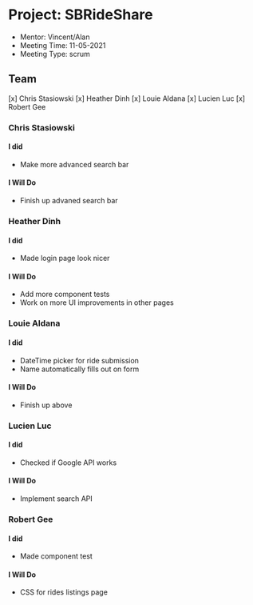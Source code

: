 # Project: SBRideShare
* Mentor: Vincent/Alan
* Meeting Time: 11-05-2021
* Meeting Type: scrum

## Team
[x] Chris Stasiowski
[x] Heather Dinh
[x] Louie Aldana
[x] Lucien Luc
[x] Robert Gee

### Chris Stasiowski

#### I did
* Make more advanced search bar

#### I Will Do
* Finish up advaned search bar

### Heather Dinh

#### I did
* Made login page look nicer

#### I Will Do
* Add more component tests
* Work on more UI improvements in other pages

### Louie Aldana

#### I did
* DateTime picker for ride submission
* Name automatically fills out on form

#### I Will Do
* Finish up above

### Lucien Luc

#### I did
* Checked if Google API works

#### I Will Do
* Implement search API


### Robert Gee

#### I did
* Made component test

#### I Will Do
* CSS for rides listings page
